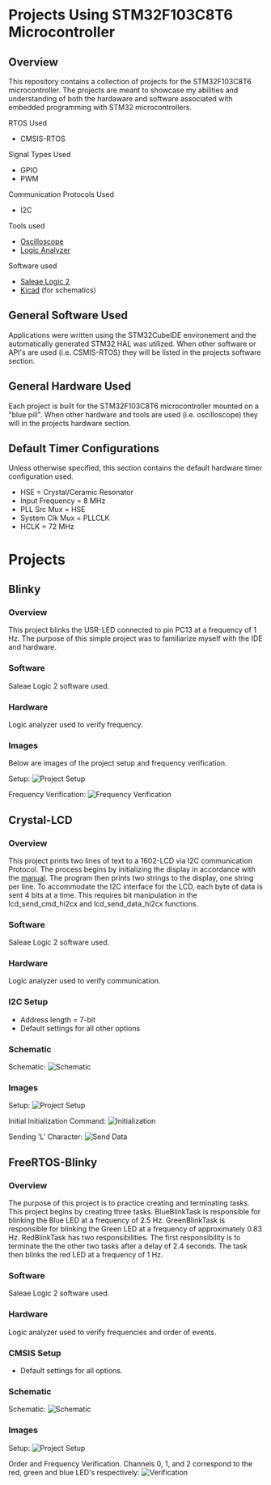 # Projects Using STM32F103C8T6 Microcontroller

## Overview
This repository contains a collection of projects for the STM32F103C8T6 microcontroller. The projects are meant to showcase my abilities and understanding of both the hardaware and software associated with embedded programming with STM32 microcontrollers.

RTOS Used
- CMSIS-RTOS

Signal Types Used
- GPIO
- PWM

Communication Protocols Used
- I2C

Tools used
- [Oscilloscope](http://www.hanmatek.cn/en/index.php?s=/Show/index/cid/14/id/39.html)
- [Logic Analyzer](https://www.saleae.com/products/saleae-logic-8)

Software used
- [Saleae Logic 2](https://www.saleae.com/pages/downloads)
- [Kicad](https://www.kicad.org/) (for schematics)

## General Software Used
Applications were written using the STM32CubeIDE environement and the automatically generated STM32 HAL was utilized.
When other software or API's are used (i.e. CSMIS-RTOS) they will be listed in the projects software section.

## General Hardware Used
Each project is built for the STM32F103C8T6 microcontroller mounted on a "blue pill". When other hardware and tools
are used (i.e. oscilloscope) they will in the projects hardware section. 

## Default Timer Configurations
Unless otherwise specified, this section contains the default hardware timer configuration used.

- HSE = Crystal/Ceramic Resonator
- Input Frequency = 8 MHz
- PLL Src Mux = HSE
- System Clk Mux = PLLCLK
- HCLK = 72 MHz

# Projects

## Blinky
### Overview
This project blinks the USR-LED connected to pin PC13 at a frequency of 1 Hz. The purpose of this simple project was to familiarize myself with the IDE and hardware.

### Software
Saleae Logic 2 software used.

### Hardware
Logic analyzer used to verify frequency.

### Images
Below are images of the project setup and frequency verification.

Setup: ![Project Setup](Images/Blinky/Setup.jpeg)

Frequency Verification: ![Frequency Verification](Images/Blinky/Frequency-Verify.png)

## Crystal-LCD
### Overview
This project prints two lines of text to a 1602-LCD via I2C communication Protocol.
The process begins by initializing the display in accordance with the [manual](https://cdn-shop.adafruit.com/datasheets/TC1602A-01T.pdf). The program then prints two strings to the display, one string per line. 
To accommodate the I2C interface for the LCD, each byte of data is sent 4 bits at a time. This requires bit manipulation in the lcd_send_cmd_hi2cx and lcd_send_data_hi2cx functions.

### Software
Saleae Logic 2 software used.

### Hardware
Logic analyzer used to verify communication.

### I2C Setup
- Address length = 7-bit
- Default settings for all other options

### Schematic

Schematic: ![Schematic](Images/Crystal-LCD/Schematic.svg)

### Images

Setup: ![Project Setup](Images/Crystal-LCD/setup.jpeg)

Initial Initialization Command: ![Initialization](Images/Crystal-LCD/First-Init-Cmd.png)

Sending 'L' Character: ![Send Data](Images/Crystal-LCD/Send-L-Character.png)

## FreeRTOS-Blinky
### Overview 
The purpose of this project is to practice creating and terminating tasks. 
This project begins by creating three tasks. BlueBlinkTask is responsible for blinking the Blue LED at a frequency of 2.5 Hz. GreenBlinkTask is responsible for blinking the Green LED at a frequency of approximately 0.83 Hz. RedBlinkTask has two responsibilities. The first responsibility is to terminate the the other two tasks after a delay of 2.4 seconds. The task then blinks the red LED at a frequency of 1 Hz.

### Software
Saleae Logic 2 software used.

### Hardware
Logic analyzer used to verify frequencies and order of events.

### CMSIS Setup
- Default settings for all options.

### Schematic

Schematic: ![Schematic](Images/FreeRTOS-Blinky/Schematic.svg)

### Images

Setup: ![Project Setup](Images/FreeRTOS-Blinky/setup.jpeg)

Order and Frequency Verification. Channels 0, 1, and 2 correspond to the red, green and blue LED's respectively: ![Verification](Images/FreeRTOS-Blinky/Pulses.png)